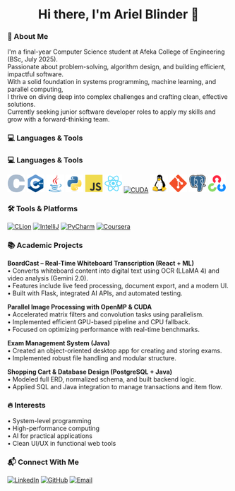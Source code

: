 <h1 align="center">Hi there, I'm Ariel Blinder 👋</h1>

<h3 align="left">🧠 About Me</h3>

I'm a final-year Computer Science student at Afeka College of Engineering (BSc, July 2025).  
Passionate about problem-solving, algorithm design, and building efficient, impactful software.  
With a solid foundation in systems programming, machine learning, and parallel computing,  
I thrive on diving deep into complex challenges and crafting clean, effective solutions.  
Currently seeking junior software developer roles to apply my skills and grow with a forward-thinking team.

<h3 align="left">💻 Languages & Tools</h3>

<h3 align="left">💻 Languages & Tools</h3>

<p align="left">
  <a href="https://en.wikipedia.org/wiki/C_(programming_language)" title="C"><img src="https://raw.githubusercontent.com/devicons/devicon/master/icons/c/c-original.svg" alt="C" width="40" height="40"/></a>
  <a href="https://en.wikipedia.org/wiki/C%2B%2B" title="C++"><img src="https://raw.githubusercontent.com/devicons/devicon/master/icons/cplusplus/cplusplus-original.svg" alt="C++" width="40" height="40"/></a>
  <a href="https://www.java.com" title="Java"><img src="https://raw.githubusercontent.com/devicons/devicon/master/icons/java/java-original.svg" alt="Java" width="40" height="40"/></a>
  <a href="https://www.python.org" title="Python"><img src="https://raw.githubusercontent.com/devicons/devicon/master/icons/python/python-original.svg" alt="Python" width="40" height="40"/></a>
  <a href="https://developer.mozilla.org/en-US/docs/Web/JavaScript" title="JavaScript"><img src="https://raw.githubusercontent.com/devicons/devicon/master/icons/javascript/javascript-original.svg" alt="JavaScript" width="40" height="40"/></a>
  <a href="https://reactjs.org/" title="React"><img src="https://raw.githubusercontent.com/devicons/devicon/master/icons/react/react-original.svg" alt="React" width="40" height="40"/></a>
  <a href="https://developer.nvidia.com/cuda-zone" title="CUDA"><img src="https://upload.wikimedia.org/wikipedia/commons/2/2f/CUDA_logo.svg" alt="CUDA" width="40" height="40"/></a>
  <a href="https://www.linux.org/" title="Linux"><img src="https://raw.githubusercontent.com/devicons/devicon/master/icons/linux/linux-original.svg" alt="Linux" width="40" height="40"/></a>
  <a href="https://git-scm.com/" title="Git"><img src="https://raw.githubusercontent.com/devicons/devicon/master/icons/git/git-original.svg" alt="Git" width="40" height="40"/></a>
  <a href="https://www.postgresql.org/" title="PostgreSQL"><img src="https://raw.githubusercontent.com/devicons/devicon/master/icons/postgresql/postgresql-original.svg" alt="PostgreSQL" width="40" height="40"/></a>
  <a href="https://opencv.org/" title="OpenCV"><img src="https://raw.githubusercontent.com/devicons/devicon/master/icons/opencv/opencv-original.svg" alt="OpenCV" width="40" height="40"/></a>
</p>


<h3 align="left">🛠️ Tools & Platforms</h3>

<p align="left">
  <a href="https://www.jetbrains.com/clion/" title="CLion"><img src="https://resources.jetbrains.com/storage/products/company/brand/logos/CLion_icon.svg" alt="CLion" width="40" height="40"/></a>
  <a href="https://www.jetbrains.com/idea/" title="IntelliJ IDEA"><img src="https://resources.jetbrains.com/storage/products/company/brand/logos/IntelliJ_IDEA_icon.svg" alt="IntelliJ" width="40" height="40"/></a>
  <a href="https://www.jetbrains.com/pycharm/" title="PyCharm"><img src="https://resources.jetbrains.com/storage/products/company/brand/logos/PyCharm_icon.svg" alt="PyCharm" width="40" height="40"/></a>
  <a href="https://www.coursera.org/" title="Coursera"><img src="https://upload.wikimedia.org/wikipedia/commons/thumb/4/4f/Coursera-Logo_600x600.svg/512px-Coursera-Logo_600x600.svg.png" alt="Coursera" width="40" height="40"/></a>
</p>

<h3 align="left">📚 Academic Projects</h3>

**BoardCast – Real-Time Whiteboard Transcription (React + ML)**  
• Converts whiteboard content into digital text using OCR (LLaMA 4) and video analysis (Gemini 2.0).  
• Features include live feed processing, document export, and a modern UI.  
• Built with Flask, integrated AI APIs, and automated testing.  

**Parallel Image Processing with OpenMP & CUDA**  
• Accelerated matrix filters and convolution tasks using parallelism.  
• Implemented efficient GPU-based pipeline and CPU fallback.  
• Focused on optimizing performance with real-time benchmarks.  

**Exam Management System (Java)**  
• Created an object-oriented desktop app for creating and storing exams.  
• Implemented robust file handling and modular structure.  

**Shopping Cart & Database Design (PostgreSQL + Java)**  
• Modeled full ERD, normalized schema, and built backend logic.  
• Applied SQL and Java integration to manage transactions and item flow.  

<h3 align="left">🔥 Interests</h3>

• System-level programming  
• High-performance computing  
• AI for practical applications  
• Clean UI/UX in functional web tools  

<h3 align="left">📬 Connect With Me</h3>

<p align="left">
  <a href="https://www.linkedin.com/in/ariel-blinder" target="_blank"><img src="https://upload.wikimedia.org/wikipedia/commons/c/ca/LinkedIn_logo_initials.png" alt="LinkedIn" height="40"></a>
  <a href="https://github.com/arielblinder" target="_blank"><img src="https://github.githubassets.com/images/modules/logos_page/GitHub-Mark.png" alt="GitHub" height="40"></a>
  <a href="mailto:arielxblinder@gmail.com"><img src="https://cdn.worldvectorlogo.com/logos/official-gmail-icon-2020-.svg" alt="Email" height="40"></a>
</p>
